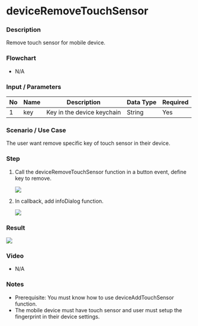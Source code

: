 # deviceRemoveTouchSensor

### Description

Remove touch sensor for mobile device.


### Flowchart

- N/A

### Input / Parameters

| No | Name | Description | Data Type | Required |
| ------ | ------ | ------ |------ | ------ |
| 1 | key | Key in the device keychain | String | Yes |

### Scenario / Use Case

The user want remove specific key of touch sensor in their device.

### Step

1. Call the deviceRemoveTouchSensor function in a button event, define key to remove.

    ![](../../../../document/function/Device/deviceRemoveTouchSensor/deviceRemoveTouchSensor-step-1.png?raw=true)

2. In callback, add infoDialog function. 

    ![](../../../../document/function/Device/deviceRemoveTouchSensor/deviceRemoveTouchSensor-step-2.png?raw=true)

### Result

![](../../../../document/function/Device/deviceRemoveTouchSensor/deviceRemoveTouchSensor-result-1.png?raw=true)

### Video

- N/A
<!--[![Video](http://i.imgur.com/Ot5DWAW.png)](https://youtu.be/StTqXEQ2l-Y?t=35s)-->

### Notes

- Prerequisite: You must know how to use deviceAddTouchSensor function.
- The mobile device must have touch sensor and user must setup the fingerprint in their device settings.